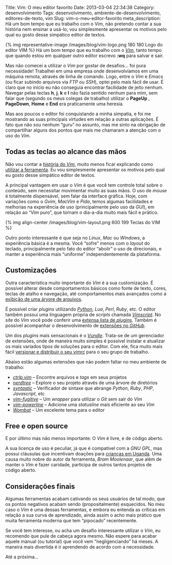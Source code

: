 Title: Vim: O meu editor favorito
Date: 2013-03-04 22:34:38
Category: desenvolvimento
Tags: desenvolvimento, ambiente-de-desenvolvimento, editores-de-texto, vim
Slug: vim-o-meu-editor-favorito
meta_description: Há um bom tempo que eu trabalho com o Vim, não pretendo contar a sua história nem ensinar a usá-lo, vou simplesmente apresentar os motivos pelo qual eu gosto desse simpático editor de textos.


{% img representative-image /images/blog/vim-logo.png 180 180 Logo do editor VIM %}
Há um bom tempo que eu trabalho com o [*Vim*][],
tanto tempo que quando estou em qualquer outro editor escrevo **:wq**
para salvar e sair.

Mas não comecei a utilizar o *Vim* por gostar de desafios… foi pura
necessidade! Trabalhei em uma empresa onde desenvolvíamos em uma máquina
remota, através de linha de comando. Logo, entre o *Vim* e *Emacs* (ou
ficar subindo arquivos via *FTP* ou *SSH*), optei pelo mais fácil de
usar. É claro que no início eu não conseguia encontrar facilidade de
jeito nenhum. Navegar pelas teclas **h**, **j**, **k** e **l** não fazia
sentido nenhum para mim, sem falar que (segundo os meus colegas de
trabalho) utilizar o **PageUp** , **PageDown**, **Home** e **End** era
praticamente uma heresia.

<!-- PELICAN_END_SUMMARY -->

Mas aos poucos o editor foi conquistando a minha simpatia, e foi me
mostrando as suas principais virtudes em relação a outras aplicações. É
fato que não sou nenhum “guru” no assunto, mas me sinto na obrigação de
compartilhar alguns dos pontos que mais me chamaram a atenção com o uso
do *Vim*.


Todas as teclas ao alcance das mãos
-----------------------------------

Não vou contar a [história do *Vim*][], muito menos ficar explicando
como [utilizar a ferramenta][]. Eu vou simplesmente apresentar os
motivos pelo qual eu gosto desse simpático editor de textos.

A principal vantagem em usar o *Vim* é que você tem controle total sobre
o conteúdo, sem necessitar movimentar muito as suas mãos. O uso de
*mouse* é totalmente dispensável, sem falar da interface gráfica. Hoje,
com variações como o *Gvim*, *MacVim* e *Pida*, temos algumas
facilidades e melhorias na experiência de uso (principalmente pelo uso
da *GUI*), em relação ao “*Vim* puro”, que tornam o dia-a-dia muito mais
fácil e prático.

{% img align-center /images/blog/vim-layout.png 600 199 Teclas do VIM %}

Outro ponto interessante é que seja no *Linux*, *Mac* ou *Windows*, a
experiência básica é a mesma. Você “sofre” menos com o *layout* do
teclado, principalmente pelo fato do editor “abolir” o uso de
direcionais, e manter a experiência mais “uniforme” independentemente da
plataforma.


Customizações
-------------

Outra característica muito importante do *Vim* é a sua customização. É
possível alterar desde comportamentos básicos como fonte de texto,
cores, teclas de atalho e navegação, até comportamentos mais avançados
como a [exibição de uma árvore de arquivos][].

É possível criar *plugins* utilizando [*Python*][], *Lua*, *Perl*,
*Ruby*, etc. O editor também possui uma linguagem própria de *scripts*
chamada [*Vimscript*][]. No *site* do *Vim* você pode conferir uma
[extensa lista de *plugins*][]. Também é possível acompanhar o
desenvolvimento de [extensões no *GitHub*][].

Um dos *plugins* mais sensacionais é o [*Vundle*][]. Trata-se de um
gerenciador de extensões, onde de maneira muito simples é possível
instalar e atualizar os mais variados tipos de soluções para o editor.
Com ele, fica muito mais fácil [versionar e distribuir o seu *vimrc*][]
para o seu grupo de trabalho.

Abaixo estão algumas extensões que não podem faltar no meu ambiente de
trabalho:

* [*ctrlp.vim*][] – Encontre arquivos e *tags* em seus projetos
* [*nerdtree*][] – Explore o seu projeto através de uma árvore de
    diretórios
* [*syntastic*][] – Verificador de sintaxe que abrange *Python*,
    *Ruby*, *PHP*, *Javascript*, etc
* [*vim-fugitive*][] – Um *wrapper* para utilizar o *Git* sem sair do
    *Vim*
* [*vim-powerline*][] – Adicione uma *statusline* mais eficiente ao
    seu *Vim*
* [*Wombat*][] – Um excelente tema para o editor


Free e open source
------------------

E por último mas não menos importante: O *Vim* é livre, e de código
aberto.

A sua licença de uso é peculiar, já que é compatível com a
*GNU GPL*, mas possui cláusulas que incentivam
doações para [crianças em Uganda][]. Uma causa muito nobre do autor da
ferramenta, *Bram Moolenaar*, que além de manter o *Vim* e fazer
caridade, participa de outros tantos projetos de código aberto.


Considerações finais
--------------------

Algumas ferramentas acabam cativando os seus usuários de tal modo, que
os pontos negativos acabam sendo (propositalmente) esquecidos. No meu
caso o *Vim* é uma dessas ferramentas, e embora eu entenda as críticas
em relação a sua curva de aprendizado, ainda assim o acho mais prático
que muita ferramenta moderna que tem “pipocado” recentemente.

Se você tem interesse, ou acha um desafio interessante utilizar o *Vim*,
eu recomendo que pule de cabeça agora mesmo. Não espere para acabar
aquele manual (ou tutorial) que você vem “negligenciando” há meses. A
maneira mais divertida é ir aprendendo de acordo com a necessidade.

Até a próxima…


  [*Vim*]: http://www.vim.org/
    "Página oficial do Vim"
  [história do *Vim*]: http://en.wikipedia.org/wiki/Vim_(text_editor)
    "Leia mais sobre o Vim na Wikipedia"
  [utilizar a ferramenta]: http://aurelio.net/vim/
    "o site do Aurélio é um dos melhores locais para se aprender Vim"
  [exibição de uma árvore de arquivos]: http://net.tutsplus.com/tutorials/other/vim-essential-plugin-nerdtree/
    "Conheça o NerdTree"
  [*Python*]: {tag}python
    "Leia mais sobre Python"
  [*Vimscript*]: http://en.wikipedia.org/wiki/Vimscript
    "Saiba mais sobre a Vimscript no Wikipedia"
  [extensa lista de *plugins*]: http://www.vim.org/scripts/index.php
    "Vim scripts"
  [extensões no *GitHub*]: https://github.com/vim-scripts
    "vim-scripts no GitHub"
  [*Vundle*]: https://github.com/gmarik/vundle
    "Repositório do Vundle no GitHub"
  [versionar e distribuir o seu *vimrc*]: https://github.com/kplaube/vimfiles
    "Veja o meu vimrc no GitHub"
  [*ctrlp.vim*]: https://github.com/kien/ctrlp.vim
    "Ctrlp no GitHub"
  [*nerdtree*]: https://github.com/scrooloose/nerdtree
    "Nerdtree no GitHub"
  [*syntastic*]: https://github.com/scrooloose/syntastic
    "Syntastic no GitHub"
  [*vim-fugitive*]: https://github.com/tpope/vim-fugitive
    "Vim-fugitive no GitHub"
  [*vim-powerline*]: https://github.com/Lokaltog/vim-powerline
    "Vim-powerline no GitHub"
  [*Wombat*]: https://github.com/vim-scripts/Wombat
    "Wombat no GitHub"
  [crianças em Uganda]: http://www.iccf.nl/news.html
    "Leia os relatórios ICCF"
